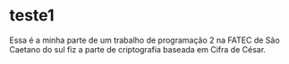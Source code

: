 # teste1
Essa é a minha parte de um trabalho de programação 2 na FATEC de São Caetano do sul
fiz a parte de criptografia baseada em Cifra de César.